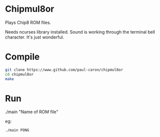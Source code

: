 
# Chipmul8or

Plays Chip8 ROM files.

Needs ncurses library installed. Sound is working through the terminal bell character. It's just wonderful.

# Compile

``` sh
git clone https://www.github.com/paul-caron/chipmul8or
cd chipmul8or
make
```

# Run

./main "Name of ROM file"

eg:
``` sh
./main PONG
```

